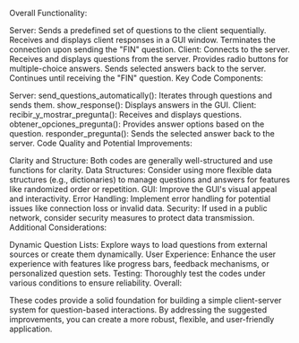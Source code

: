 Overall Functionality:

Server:
Sends a predefined set of questions to the client sequentially.
Receives and displays client responses in a GUI window.
Terminates the connection upon sending the "FIN" question.
Client:
Connects to the server.
Receives and displays questions from the server.
Provides radio buttons for multiple-choice answers.
Sends selected answers back to the server.
Continues until receiving the "FIN" question.
Key Code Components:

Server:
send_questions_automatically(): Iterates through questions and sends them.
show_response(): Displays answers in the GUI.
Client:
recibir_y_mostrar_pregunta(): Receives and displays questions.
obtener_opciones_pregunta(): Provides answer options based on the question.
responder_pregunta(): Sends the selected answer back to the server.
Code Quality and Potential Improvements:

Clarity and Structure: Both codes are generally well-structured and use functions for clarity.
Data Structures: Consider using more flexible data structures (e.g., dictionaries) to manage questions and answers for features like randomized order or repetition.
GUI: Improve the GUI's visual appeal and interactivity.
Error Handling: Implement error handling for potential issues like connection loss or invalid data.
Security: If used in a public network, consider security measures to protect data transmission.
Additional Considerations:

Dynamic Question Lists: Explore ways to load questions from external sources or create them dynamically.
User Experience: Enhance the user experience with features like progress bars, feedback mechanisms, or personalized question sets.
Testing: Thoroughly test the codes under various conditions to ensure reliability.
Overall:

These codes provide a solid foundation for building a simple client-server system for question-based interactions. By addressing the suggested improvements, you can create a more robust, flexible, and user-friendly application.

